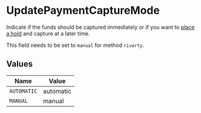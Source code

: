 # UpdatePaymentCaptureMode

Indicate if the funds should be captured immediately or if you want to [place a hold](https://docs.mollie.com/docs/place-a-hold-for-a-payment#/) 
and capture at a later time.

This field needs to be set to `manual` for method `riverty`.


## Values

| Name        | Value       |
| ----------- | ----------- |
| `AUTOMATIC` | automatic   |
| `MANUAL`    | manual      |